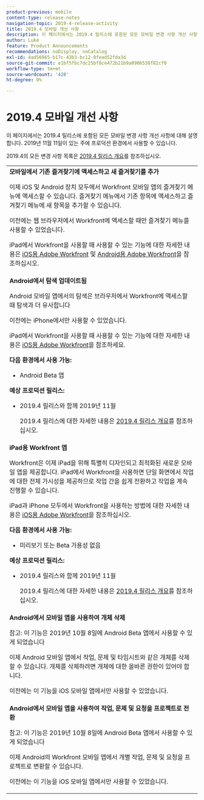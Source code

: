 ```yaml
---
product-previous: mobile
content-type: release-notes
navigation-topic: 2019-4-release-activity
title: 2019.4 모바일 개선 사항
description: 이 페이지에서는 2019.4 릴리스에 포함된 모든 모바일 변경 사항 개선 사항에 대해 설명합니다. 2019년 11월 11일이 있는 주에 프로덕션 환경에서 사용할 수 있습니다.
author: Luke
feature: Product Announcements
recommendations: noDisplay, noCatalog
exl-id: 4ad56965-b17c-43b3-bc12-8fead52fda3d
source-git-commit: e1bf5fbc7dc25bf8ce472b21b9a0906530f82cf0
workflow-type: tm+mt
source-wordcount: '428'
ht-degree: 0%

---
```


# 2019.4 모바일 개선 사항

이 페이지에서는 2019.4 릴리스에 포함된 모든 모바일 변경 사항 개선 사항에 대해 설명합니다. 2019년 11월 11일이 있는 주에 프로덕션 환경에서 사용할 수 있습니다.

2019.4의 모든 변경 사항 목록은 [2019.4 릴리스 개요](../../../../product-announcements/product-releases/quarterly-release-archive/2019.4-release-activity/2019-4-release-activity-overview.md)를 참조하십시오.

<table style="table-layout:auto"> 
 <col> 
 <tbody> 
  <tr> 
   <td><strong>모바일에서 기존 즐겨찾기에 액세스하고 새 즐겨찾기를 추가</strong> <p>이제 iOS 및 Android 장치 모두에서 Workfront 모바일 앱의 즐겨찾기 메뉴에 액세스할 수 있습니다. 즐겨찾기 메뉴에서 기존 항목에 액세스하고 즐겨찾기 메뉴에 새 항목을 추가할 수 있습니다.</p> <p>이전에는 웹 브라우저에서 Workfront에 액세스할 때만 즐겨찾기 메뉴를 사용할 수 있었습니다.</p> <p>iPad에서 Workfront을 사용할 때 사용할 수 있는 기능에 대한 자세한 내용은 <a href="../../../../workfront-basics/mobile-apps/using-the-workfront-mobile-app/workfront-for-ios.md" class="MCXref xref" xrefformat="{para}">iOS용 Adobe Workfront</a> 및 <a href="../../../../workfront-basics/mobile-apps/using-the-workfront-mobile-app/workfront-for-android.md" class="MCXref xref" xrefformat="{para}">Android용 Adobe Workfront</a>을 참조하십시오.</p></td> 
  </tr> 
  <tr> 
   <td><strong>Android에서 탐색 업데이트됨</strong> <p>Android 모바일 앱에서의 탐색은 브라우저에서 Workfront에 액세스할 때 탐색과 더 유사합니다</p> <p>이전에는 iPhone에서만 사용할 수 있었습니다.</p> <p>iPad에서 Workfront을 사용할 때 사용할 수 있는 기능에 대한 자세한 내용은 <a href="../../../../workfront-basics/mobile-apps/using-the-workfront-mobile-app/workfront-for-ios.md" class="MCXref xref" xrefformat="{para}">iOS용 Adobe Workfront</a>을 참조하세요.</p> 
    <div class="workfront_plans"> 
     <p><strong>다음 환경에서 사용 가능:</strong> </p> 
     <ul> 
      <li>Android Beta 앱</li> 
     </ul> 
     <p><strong>예상 프로덕션 릴리스:</strong> </p> 
     <ul> 
      <li> <p>2019.4 릴리스와 함께 2019년 11월</p> <p>2019.4 릴리스에 대한 자세한 내용은 <a href="../../../../product-announcements/product-releases/quarterly-release-archive/2019.4-release-activity/2019-4-release-activity-overview.md" class="MCXref xref" xrefformat="{para}">2019.4 릴리스 개요</a>를 참조하십시오.</p> </li> 
     </ul> 
    </div></td> 
  </tr> 
  <tr> 
   <td><strong>iPad용 Workfront 앱</strong> <p>Workfront은 이제 iPad을 위해 특별히 디자인되고 최적화된 새로운 모바일 앱을 제공합니다. iPad에서 Workfront을 사용하면 단일 화면에서 작업에 대한 전체 가시성을 제공하므로 작업 간을 쉽게 전환하고 작업을 계속 진행할 수 있습니다.</p> <p>iPad과 iPhone 모두에서 Workfront을 사용하는 방법에 대한 자세한 내용은 <a href="../../../../workfront-basics/mobile-apps/using-the-workfront-mobile-app/workfront-for-ios.md" class="MCXref xref" xrefformat="{para}">iOS용 Adobe Workfront</a>을 참조하십시오.</p> 
    <div class="workfront_plans"> 
     <p><strong>다음 환경에서 사용 가능:</strong> </p> 
     <ul> 
      <li>미리보기 또는 Beta 가용성 없음</li> 
     </ul> 
     <p><strong>예상 프로덕션 릴리스:</strong> </p> 
     <ul> 
      <li> <p>2019.4 릴리스와 함께 2019년 11월</p> <p>2019.4 릴리스에 대한 자세한 내용은 <a href="../../../../product-announcements/product-releases/quarterly-release-archive/2019.4-release-activity/2019-4-release-activity-overview.md" class="MCXref xref" xrefformat="{para}">2019.4 릴리스 개요</a>를 참조하십시오.</p> </li> 
     </ul> 
    </div></td> 
  </tr> 
  <tr> 
   <td> 
    <div> 
     <strong>Android에서 모바일 앱을 사용하여 개체 삭제</strong> 
     <p>참고: 이 기능은 2019년 10월 8일에 Android Beta 앱에서 사용할 수 있게 되었습니다</p> 
     <p>이제 Android 모바일 앱에서 작업, 문제 및 타임시트와 같은 개체를 삭제할 수 있습니다. 개체를 삭제하려면 개체에 대한 올바른 권한이 있어야 합니다.</p> 
     <p>이전에는 이 기능을 iOS 모바일 앱에서만 사용할 수 있었습니다.</p> 
    </div> </td> 
  </tr> 
  <tr> 
   <td><strong>Android에서 모바일 앱을 사용하여 작업, 문제 및 요청을 프로젝트로 전환</strong> <p>참고: 이 기능은 2019년 10월 8일에 Android Beta 앱에서 사용할 수 있게 되었습니다</p> <p>이제 Android의 Workfront 모바일 앱에서 개별 작업, 문제 및 요청을 프로젝트로 변환할 수 있습니다.</p> <p>이전에는 이 기능을 iOS 모바일 앱에서만 사용할 수 있었습니다.</p> </td> 
  </tr> 
 </tbody> 
</table>
